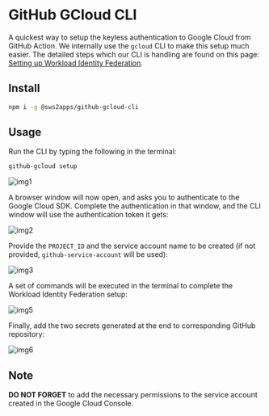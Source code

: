 # GitHub GCloud CLI

A quickest way to setup the keyless authentication to Google Cloud from GitHub Action. We internally use the `gcloud` CLI to make this setup much easier. The detailed steps which our CLI is handling are found on this page: [Setting up Workload Identity Federation](https://github.com/google-github-actions/auth#setting-up-workload-identity-federation).

## Install

```bash
npm i -g @sws2apps/github-gcloud-cli
```

## Usage

Run the CLI by typing the following in the terminal:

```bash
github-gcloud setup
```
![img1](https://user-images.githubusercontent.com/26148770/192100883-5edd547d-22f5-4bc8-9324-c3266da44c0d.png)

A browser window will now open, and asks you to authenticate to the Google Cloud SDK. Complete the authentication in that window, and the CLI window will use the authentication token it gets:

![img2](https://user-images.githubusercontent.com/26148770/192100980-6ed6efe9-811b-480b-9996-15e8a657cd80.png)

Provide the `PROJECT_ID` and the service account name to be created (if not provided, `github-service-account` will be used):

![img3](https://user-images.githubusercontent.com/26148770/192101000-38bc61d3-e5ba-401b-8d60-f44022825e42.png)

A set of commands will be executed in the terminal to complete the Workload Identity Federation setup:

![img5](https://user-images.githubusercontent.com/26148770/192101270-7c184a50-5fe6-4fc7-9146-a21bc5690c3e.png)

Finally, add the two secrets generated at the end to corresponding GitHub repository:

![img6](https://user-images.githubusercontent.com/26148770/192101372-c4380056-dd0b-4924-9139-db715d00f415.png)

## Note

**DO NOT FORGET** to add the necessary permissions to the service account created in the Google Cloud Console.
